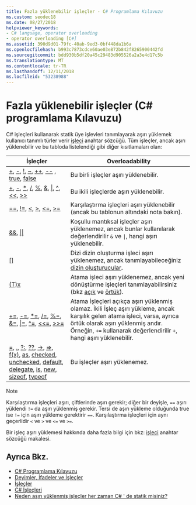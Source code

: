 ```yaml
---
title: Fazla yüklenebilir işleçler - C# Programlama Kılavuzu
ms.custom: seodec18
ms.date: 08/27/2018
helpviewer_keywords:
- C# language, operator overloading
- operator overloading [C#]
ms.assetid: 390d9d01-79fc-40ab-9ed3-0bf448da1b6a
ms.openlocfilehash: b993c7873cdce60ae03e872b842f8265900442fd
ms.sourcegitcommit: bdd930b5df20a45c29483d905526a2a3e4d17c5b
ms.translationtype: MT
ms.contentlocale: tr-TR
ms.lasthandoff: 12/11/2018
ms.locfileid: "53238988"
---
```

# <a name="overloadable-operators-c-programming-guide"></a>Fazla yüklenebilir işleçler (C# programlama Kılavuzu)

C# işleçleri kullanarak statik üye işlevleri tanımlayarak aşırı yüklemek kullanıcı tanımlı türler verir [işleci](../../language-reference/keywords/operator.md) anahtar sözcüğü. Tüm işleçler, ancak aşırı yüklenebilir ve bu tabloda listelendiği gibi diğer kısıtlamaları olan:

| İşleçler | Overloadability |
| --------- | --------------- |
|[+](../../language-reference/operators/addition-operator.md), [-](../../language-reference/operators/subtraction-operator.md), [!](../../language-reference/operators/logical-negation-operator.md), [~](../../language-reference/operators/bitwise-complement-operator.md), [++](../../language-reference/operators/increment-operator.md), [--](../../language-reference/operators/decrement-operator.md) , [true](../../language-reference/keywords/true.md), [false](../../language-reference/keywords/false.md)|Bu birli işleçler aşırı yüklenebilir.|
|[+](../../language-reference/operators/addition-operator.md), [-](../../language-reference/operators/subtraction-operator.md), [\*](../../language-reference/operators/multiplication-operator.md), [/](../../language-reference/operators/division-operator.md), [%](../../language-reference/operators/modulus-operator.md), [&](../../language-reference/operators/and-operator.md), [&#124;](../../language-reference/operators/or-operator.md), [^](../../language-reference/operators/xor-operator.md), [\<\<](../../language-reference/operators/left-shift-operator.md), [>>](../../language-reference/operators/right-shift-operator.md)|Bu ikili işleçlerde aşırı yüklenebilir.|
|[==](../../language-reference/operators/equality-comparison-operator.md), [!=](../../language-reference/operators/not-equal-operator.md), [\<](../../language-reference/operators/less-than-operator.md), [>](../../language-reference/operators/greater-than-operator.md), [\<=](../../language-reference/operators/less-than-equal-operator.md), [>=](../../language-reference/operators/greater-than-equal-operator.md)|Karşılaştırma işleçleri aşırı yüklenebilir (ancak bu tablonun altındaki nota bakın).|
|[&&](../../language-reference/operators/conditional-and-operator.md), [&#124;&#124;](../../language-reference/operators/conditional-or-operator.md)|Koşullu mantıksal işleçler aşırı yüklenemez, ancak bunlar kullanılarak değerlendirilir `&` ve <code>&#124;</code>, hangi aşırı yüklenebilir.|
|[&#91;&#93;](../../language-reference/operators/index-operator.md)|Dizi dizin oluşturma işleci aşırı yüklenemez, ancak tanımlayabileceğiniz [dizin oluşturucular](../indexers/index.md).|
|[(T)x](../../language-reference/operators/invocation-operator.md)|Atama işleci aşırı yüklenemez, ancak yeni dönüştürme işleçleri tanımlayabilirsiniz (bkz [açık](../../language-reference/keywords/explicit.md) ve [örtük](../../language-reference/keywords/implicit.md)).|
|[+=](../../language-reference/operators/addition-assignment-operator.md), [-=](../../language-reference/operators/subtraction-assignment-operator.md), [\*=](../../language-reference/operators/multiplication-assignment-operator.md), [/=](../../language-reference/operators/division-assignment-operator.md), [%=](../../language-reference/operators/modulus-assignment-operator.md), [&=](../../language-reference/operators/and-assignment-operator.md), [&#124;=](../../language-reference/operators/or-assignment-operator.md), [^=](../../language-reference/operators/xor-assignment-operator.md), [\<\<=](../../language-reference/operators/left-shift-assignment-operator.md), [>>=](../../language-reference/operators/right-shift-assignment-operator.md)|Atama İşleçleri açıkça aşırı yüklenmiş olamaz. İkili İşleç aşırı yükleme, ancak karşılık gelen atama işleci, varsa, ayrıca örtük olarak aşırı yüklenmiş andır. Örneğin, `+=` kullanarak değerlendirilir `+`, hangi aşırı yüklenebilir.|
|[=](../../language-reference/operators/assignment-operator.md), [.](../../language-reference/operators/member-access-operator.md), [?:](../../language-reference/operators/conditional-operator.md), [??](../../language-reference/operators/null-coalescing-operator.md), [->](../../language-reference/operators/dereference-operator.md), [=>](../../language-reference/operators/lambda-operator.md), [f(x)](../../language-reference/operators/invocation-operator.md), [as](../../language-reference/keywords/as.md), [checked](../../language-reference/keywords/checked.md), [unchecked](../../language-reference/keywords/unchecked.md), [default](../../programming-guide/statements-expressions-operators/default-value-expressions.md), [delegate](../../programming-guide/statements-expressions-operators/anonymous-methods.md), [is](../../language-reference/keywords/is.md), [new](../../language-reference/keywords/new.md), [sizeof](../../language-reference/keywords/sizeof.md), [typeof](../../language-reference/keywords/typeof.md)|Bu işleçler aşırı yüklenemez.|

> [!NOTE]
> Karşılaştırma işleçleri aşırı, çiftlerinde aşırı gerekir; diğer bir deyişle, `==` aşırı yüklendi `!=` da aşırı yüklenmiş gerekir. Tersi de aşırı yükleme olduğunda true ise `!=` için aşırı yükleme gerektirir `==`. Karşılaştırma işleçleri için aynı geçerlidir `<` ve `>` ve `<=` ve `>=`.

Bir işleç aşırı yüklemesi hakkında daha fazla bilgi için bkz: [işleci](../../language-reference/keywords/operator.md) anahtar sözcüğü makalesi.

## <a name="see-also"></a>Ayrıca Bkz.

- [C# Programlama Kılavuzu](../index.md)
- [Deyimler, İfadeler ve İşleçler](index.md)
- [İşleçler](operators.md)
- [C# İşleçleri](../../language-reference/operators/index.md)  
- [Neden aşırı yüklenmiş işleçler her zaman C# ' de statik misiniz?](https://blogs.msdn.microsoft.com/ericlippert/2007/05/14/why-are-overloaded-operators-always-static-in-c/)
